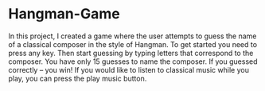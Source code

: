 # Hangman-Game

In this project, I created a game where the user attempts to guess the name of a classical composer in the style of Hangman.
To get started you need to press any key. Then start guessing by typing letters that correspond to the composer. You have only 15 guesses to name the composer. If you guessed correctly – you win! If you would like to listen to classical music while you play, you can press the play music button.  





